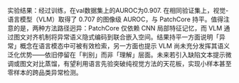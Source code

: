 实验结果：经过训练，在val数据集上的AUROC为0.907.
在相同验证集上，视觉-语言模型（VLM）取得了 0.707 的图像级 AUROC，与 PatchCore 持平。值得注意的是，两种方法路径迥异：PatchCore 仅依赖 CNN 局部特征记忆，而 VLM 通过图文对齐机制将异常语义隐式编码到联合嵌入空间。结果持平一方面说明「异常」概念在语言模态中可被有效检索，另一方面也提示 VLM 尚未充分发挥其语义泛化优势——依旧停留在「判别」而非「理解」层面。未来若引入缺陷文本提示微调或图文对比蒸馏，有望利用语言先验突破纯视觉方法的天花板，实现小样本甚至零样本的跨品类异常检测。